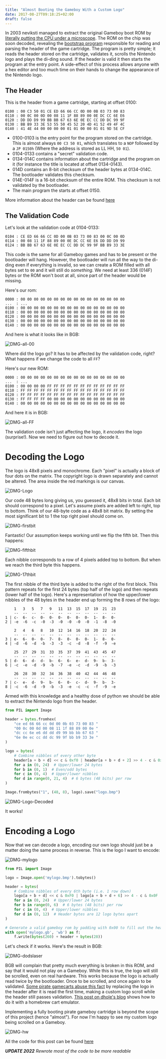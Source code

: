```yaml
---
title: "Almost Booting the Gameboy With a Custom Logo"
date: 2017-08-27T09:18:25+02:00
draft: false
---
```


In 2003 neviksti managed to extract the original Gameboy boot ROM by [literally putting the CPU under a microscope](http://www.neviksti.com/DMG/). The ROM on the chip was soon decoded, revealing the [bootstrap program](http://gbdev.gg8.se/wiki/articles/Gameboy_Bootstrap_ROM) responsible for reading and parsing the header of the game cartridge. The program is pretty simple; it reads the header stored on the cartridge, validates it, scrolls the Nintendo logo and plays the di-ding sound. If the header is valid it then starts the program at the entry point. A side-effect of this process allows anyone with a hex editor and too much time on their hands to change the appearance of the Nintendo logo.

## The Header

This is the header from a game cartridge, starting at offset 0100:

```text
0100 : 00 C3 50 01 CE ED 66 66 CC 0D 00 0B 03 73 00 83
0110 : 00 0C 00 0D 00 08 11 1F 88 89 00 0E DC CC 6E E6
0120 : DD DD D9 99 BB BB 67 63 6E 0E EC CC DD DC 99 9F
0130 : BB B9 33 3E 53 55 50 45 52 20 4D 41 52 49 4F 4C
0140 : 41 4E 44 00 00 00 00 01 01 00 00 01 01 9D 5E CF
```

- 0100-0103 is the entry point for the program stored on the cartridge. This is almost always `00 C3 50 01`, which translates to a `NOP` followed by a `JP 0150h` (Where the address is stored as LL HH, `50 01`).
- 0104-0133 contains a "secret" validation code.
- 0134-014C contains information about the cartridge and the program on it (for instance the title is located at offset 0134-0143).
- 014D contains an 8-bit checksum of the header bytes at 0134-014C. The bootloader validates this checksum.
- 014E-014F is a 16-bit checksum of the entire ROM. This checksum is not validated by the bootloader.
- The main program the starts at offset 0150.

More information about the header can be found [here](http://gbdev.gg8.se/wiki/articles/The_Cartridge_Header)

## The Validation Code

Let's look at the validation code at 0104-0133:

```text
0104 : CE ED 66 66 CC 0D 00 0B 03 73 00 83 00 0C 00 0D
0114 : 00 08 11 1F 88 89 00 0E DC CC 6E E6 DD DD D9 99
0124 : BB BB 67 63 6E 0E EC CC DD DC 99 9F BB B9 33 3E
```

This code is the same for all Gameboy games and has to be present or the bootloader will hang. However, the bootloader will run all the way to the di-ding even if everything is invalid, so we can create a ROM filled with all bytes set to `00`  and it will still do *something*. We need at least 336 (014F) bytes or the ROM won't boot at all, since part of the header would be missing.

Here's our rom:

```text
0000 : 00 00 00 00 00 00 00 00 00 00 00 00 00 00 00 00
...  : ...
0100 : 00 00 00 00 00 00 00 00 00 00 00 00 00 00 00 00
0110 : 00 00 00 00 00 00 00 00 00 00 00 00 00 00 00 00
0120 : 00 00 00 00 00 00 00 00 00 00 00 00 00 00 00 00
0130 : 00 00 00 00 00 00 00 00 00 00 00 00 00 00 00 00
0140 : 00 00 00 00 00 00 00 00 00 00 00 00 00 00 00 00
```

And here is what it looks like in BGB:

![DMG-all-00](/images/blog/almost-booting-the-gameboy-with-a-custom-logo/DMG-all-00.webp)

Where did the logo go? It has to be affected by the validation code, right? What happens if we change the code to all `FF`?

Here's our new ROM:

```text
0000 : 00 00 00 00 00 00 00 00 00 00 00 00 00 00 00 00
...  : ...
0100 : 00 00 00 00 FF FF FF FF FF FF FF FF FF FF FF FF
0110 : FF FF FF FF FF FF FF FF FF FF FF FF FF FF FF FF
0120 : FF FF FF FF FF FF FF FF FF FF FF FF FF FF FF FF
0130 : FF FF FF FF 00 00 00 00 00 00 00 00 00 00 00 00
0140 : 00 00 00 00 00 00 00 00 00 00 00 00 00 00 00 00
```

And here it is in BGB:

![DMG-all-FF](/images/blog/almost-booting-the-gameboy-with-a-custom-logo/DMG-all-FF.webp)

The validation code isn't just affecting the logo, it *encodes* the logo (surprise!). Now we need to figure out how to decode it.

# Decoding the Logo

The logo is 48x8 pixels and monochrome. Each "pixel" is actually a block of four dots on the matrix. The copyright logo is drawn separately and cannot be altered. The area inside the red markings is our canvas.

![DMG-Logo](/images/blog/almost-booting-the-gameboy-with-a-custom-logo/DMG-Logo.webp)

Our code 48 bytes long giving us, you guessed it, 48x8 bits in total. Each bit should correspond to a pixel. Let's assume pixels are added left to right, top to bottom. Think of our 48-byte code as a 48x8 bit matrix. By setting the most significant bit to 1 the top right pixel should come on.

![DMG-firstbit](/images/blog/almost-booting-the-gameboy-with-a-custom-logo/DMG-firstbit.webp)

Fantastic! Our assumption keeps working until we flip the fifth bit. Then this happens:

![DMG-fifthbit](/images/blog/almost-booting-the-gameboy-with-a-custom-logo/DMG-fifthbit.webp)

Each nibble corresponds to a row of 4 pixels added top to bottom. But when we reach the third byte this happens.

![DMG-17thbit](/images/blog/almost-booting-the-gameboy-with-a-custom-logo/DMG-17thbit.webp)

The first nibble of the third byte is added to the right of the first block. This pattern repeats for the first 24 bytes (top half of the logo) and then repeats (lower half of the logo). Here's a representation of how the upper/lower nibbles of the 48 bytes in the header end up forming the 8 rows of the logo:

```text
    1   3   5   7   9   11  13  15  17  19  21  23
    --  --  --  --  --  --  --  --  --  --  --  --
1 | c-  6-  c-  0-  0-  0-  0-  0-  0-  1-  8-  0-
2 | -e  -6  -c  -0  -3  -0  -0  -0  -0  -1  -8  -0

    2   4   6   8   10  12  14  16  18  20  22  24
    --  --  --  --  --  --  --  --  --  --  --  --
3 | e-  6-  0-  0-  7-  8-  0-  0-  0-  1-  8-  0-
4 | -d  -6  -d  -b  -3  -3  -c  -d  -8  -f  -9  -e

    25  27  29  31  33  35  37  39  41  43  45  47
    --  --  --  --  --  --  --  --  --  --  --  --
5 | d-  6-  d-  d-  b-  6-  6-  e-  d-  9-  b-  3-
6 | -c  -e  -d  -9  -b  -7  -e  -c  -d  -9  -b  -3

    26  28  30  32  34  36  38  40  42  44  46  48
    --  --  --  --  --  --  --  --  --  --  --  --
7 | c-  e-  d-  9-  b-  6-  0-  c-  d-  9-  b-  3-
8 | -c  -6  -d  -9  -b  -3  -e  -c  -c  -f  -9  -e
```

Armed with this knowledge and a healthy dose of python we should be able to extract the Nintendo logo from the header.

```python
from PIL import Image

header = bytes.fromhex(
    "ce ed 66 66 cc 0d 00 0b 03 73 00 83 "
    "00 0c 00 0d 00 08 11 1f 88 89 00 0e "
    "dc cc 6e e6 dd dd d9 99 bb bb 67 63 "
    "6e 0e ec cc dd dc 99 9f bb b9 33 3e "
)

logo = bytes(
    # Combine nibbles of every other byte 
    header[a + b + d] << c & 0xf0 | header[a + b + d + 2] >> 4 - c & 0x0F
    for a in (0, 24)  # Upper/lower 24 bytes
    for b in (0, 1)  # Even/odd bytes
    for c in (0, 4)  # Upper/lower nibbles
    for d in range(0, 21, 4)  # 6 bytes (48 bits) per row
)

Image.frombytes("1", (48, 8), logo).save("logo.bmp")
```

![DMG-Logo-Decoded](/images/blog/almost-booting-the-gameboy-with-a-custom-logo/DMG-Logo-Decoded.webp)

It works!

# Encoding a Logo

Now that we can decode a logo, encoding our own logo should just be a matter doing the same process in reverse. This is the logo I want to encode:

![DMG-mylogo](/images/blog/almost-booting-the-gameboy-with-a-custom-logo/DMG-mylogo.webp)

```python
from PIL import Image

logo = Image.open('mylogo.bmp').tobytes()

header = bytes(
    # Combine nibbles of every 6th byte (i.e. 1 row down)
    logo[a + b + d] << c & 0xF0 | logo[a + b + d + 6] >> 4 - c & 0x0F
    for a in (0, 24)  # Upper/lower 24 bytes
    for b in range(0, 6)  # 6 bytes (48 bits) per row
    for c in (0, 4)  # Upper/lower nibbles
    for d in (0, 12)  # Header bytes are 12 logo bytes apart
)

# Generate a valid gameboy rom by padding with 0x00 to fill out the header
with open('mylogo.gb', 'wb') as f:
    f.write(bytes(260) + header + bytes(28))
```

Let's check if it works. Here's the result in BGB:

![DMG-dodslaser](/images/blog/almost-booting-the-gameboy-with-a-custom-logo/DMG-dodslaser.webp)

BGB will complain that pretty much everything is broken in this ROM, and say that it would not play on a Gameboy. While this is true, the logo will still be scrolled, even on real hardware. This works because the logo is actually read twice by the bootloader. Once to be scrolled, and once again to be validated. [Some pirate gamecarts abuse this fact](http://fuji.drillspirits.net/?post=87) by replacing the logo in the header after it is read the first time, making a custom logo scroll while the header still passes validation. [This post on dhole's blog](https://dhole.github.io/post/gameboy_custom_logo/) shows how to do it with a homebrew cart emulator.

Implementing a fully booting pirate gameboy cartridge is beyond the scope of this project (hence "almost"). For now I'm happy to see my custom logo being scrolled on a Gameboy.

![DMG-hw](/images/blog/almost-booting-the-gameboy-with-a-custom-logo/DMG-hw.webp)

All the code for this post can be found [here](https://github.com/dodslaser/gameboy-logo)

***UPDATE 2022** Rewrote most of the code to be more readable*